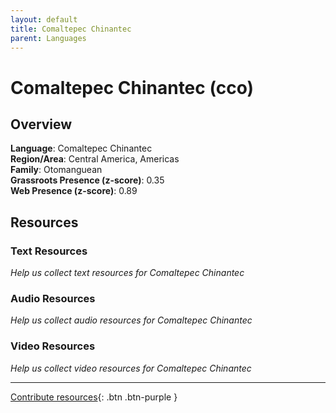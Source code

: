 ```yaml
---
layout: default
title: Comaltepec Chinantec
parent: Languages
---
```


# Comaltepec Chinantec (cco)

## Overview

**Language**: Comaltepec Chinantec  
**Region/Area**: Central America, Americas  
**Family**: Otomanguean  
**Grassroots Presence (z-score)**: 0.35  
**Web Presence (z-score)**: 0.89  

## Resources

### Text Resources
*Help us collect text resources for Comaltepec Chinantec*

### Audio Resources
*Help us collect audio resources for Comaltepec Chinantec*

### Video Resources
*Help us collect video resources for Comaltepec Chinantec*

---

[Contribute resources](https://forms.office.com/e/1SfLJx3u1r){: .btn .btn-purple }
